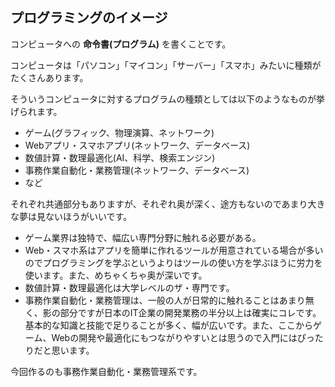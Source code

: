 ## プログラミングのイメージ

コンピュータへの **命令書(プログラム)** を書くことです。

コンピュータは「パソコン」「マイコン」「サーバー」「スマホ」みたいに種類がたくさんあります。

そういうコンピュータに対するプログラムの種類としては以下のようなものが挙げられます。

* ゲーム(グラフィック、物理演算、ネットワーク)
* Webアプリ・スマホアプリ(ネットワーク、データベース)
* 数値計算・数理最適化(AI、科学、検索エンジン)
* 事務作業自動化・業務管理(ネットワーク、データベース)
* など

それぞれ共通部分もありますが、それぞれ奥が深く、途方もないのであまり大きな夢は見ないほうがいいです。

* ゲーム業界は独特で、幅広い専門分野に触れる必要がある。
* Web・スマホ系はアプリを簡単に作れるツールが用意されている場合が多いのでプログラミングを学ぶというよりはツールの使い方を学ぶほうに労力を使います。また、めちゃくちゃ奥が深いです。
* 数値計算・数理最適化は大学レベルのザ・専門です。
* 事務作業自動化・業務管理は、一般の人が日常的に触れることはあまり無く、影の部分ですが日本のIT企業の開発業務の半分以上は確実にコレです。基本的な知識と技能で足りることが多く、幅が広いです。また、ここからゲーム、Webの開発や最適化にもつながりやすいとは思うので入門にはぴったりだと思います。

今回作るのも事務作業自動化・業務管理系です。
